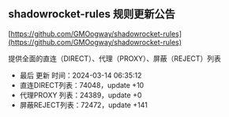 ## shadowrocket-rules 规则更新公告

[https://github.com/GMOogway/shadowrocket-rules](https://github.com/GMOogway/shadowrocket-rules)

提供全面的直连（DIRECT）、代理（PROXY）、屏蔽（REJECT）列表
- 最后 更新 时间：2024-03-14 06:35:12
- 直连DIRECT列表：74048，update +10
- 代理PROXY 列表：24389，update +0
- 屏蔽REJECT列表：72472，update +141